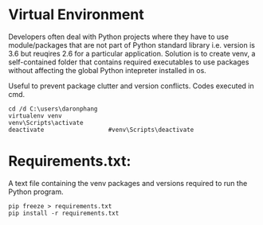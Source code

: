 # Virtual Environment
Developers often deal with Python projects where they have to use module/packages that are not part of Python standard 
library i.e. version is 3.6 but reuqires 2.6 for a particular application. Solution is to create venv, a self-contained folder that contains required
executables to use packages without affecting the global Python intepreter installed in os.

Useful to prevent package clutter and version conflicts. Codes executed in cmd.
```
cd /d C:\users\daronphang
virtualenv venv
venv\Scripts\activate
deactivate                  #venv\Scripts\deactivate
```
# Requirements.txt:
A text file containing the venv packages and versions required to run the Python program. 
```
pip freeze > requirements.txt
pip install -r requirements.txt 
```
